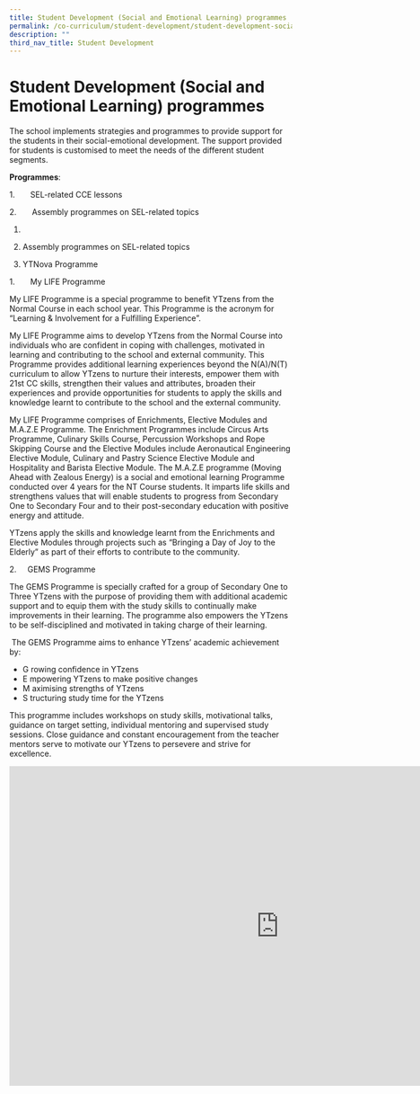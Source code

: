 ```yaml
---
title: Student Development (Social and Emotional Learning) programmes
permalink: /co-curriculum/student-development/student-development-social-and-emotional-learning-programmes/
description: ""
third_nav_title: Student Development
---
```

# **Student Development (Social and Emotional Learning) programmes**


The school implements strategies and programmes to provide support for the students in their social-emotional development. The support provided for students is customised to meet the needs of the different student segments.

**Programmes**:

1.&nbsp;&nbsp;&nbsp;&nbsp; &nbsp;&nbsp;SEL-related CCE lessons

2.&nbsp;&nbsp;&nbsp;&nbsp; &nbsp;&nbsp;Assembly programmes on SEL-related topics

1.  

2. 	Assembly programmes on SEL-related topics

3.	YTNova Programme 


1.&nbsp;&nbsp;&nbsp;&nbsp; &nbsp;&nbsp;My LIFE Programme

My LIFE Programme is a special programme to benefit YTzens from the Normal Course in each school year. This Programme is the acronym for “Learning &amp; Involvement for a Fulfilling Experience”.

My LIFE Programme aims to develop YTzens from the Normal Course into individuals who are confident in coping with challenges, motivated in learning and contributing to the school and external community. This Programme provides additional learning experiences beyond the N(A)/N(T) curriculum to allow YTzens to nurture their interests, empower them with 21st CC skills, strengthen their values and attributes, broaden their experiences and provide opportunities for students to apply the skills and knowledge learnt to contribute to the school and the external community.

My LIFE Programme comprises of Enrichments, Elective Modules and M.A.Z.E Programme. The Enrichment Programmes include Circus Arts Programme, Culinary Skills Course, Percussion Workshops and Rope Skipping Course and the Elective Modules include Aeronautical Engineering Elective Module, Culinary and Pastry Science Elective Module and Hospitality and Barista Elective Module. The M.A.Z.E programme (Moving Ahead with Zealous Energy) is&nbsp;a social and emotional learning Programme conducted over 4 years for the NT Course students. It&nbsp;imparts life skills and strengthens values that will enable students to progress from Secondary One to Secondary Four and to their post-secondary education with positive energy and attitude.  

YTzens apply the skills and knowledge learnt from the Enrichments and Elective Modules through projects such as “Bringing a Day of Joy to the Elderly” as part of their efforts to contribute to the community.

2\. &nbsp; &nbsp; GEMS Programme

The GEMS Programme is specially crafted for a group of Secondary One to Three YTzens with the purpose of providing them with additional academic support and to equip them with the study skills to continually make improvements in their learning. The programme also empowers the YTzens to be self-disciplined and motivated in taking charge of their learning.

&nbsp;The GEMS Programme aims to enhance YTzens’ academic achievement by:

* G&nbsp;rowing confidence in YTzens
* E&nbsp;mpowering YTzens to make positive changes
* M&nbsp;aximising strengths of YTzens
* S tructuring study time for the YTzens

This programme includes workshops on study skills, motivational talks, guidance on target setting, individual mentoring and supervised study sessions. Close guidance and constant encouragement from the teacher mentors serve to motivate our YTzens to persevere and strive for excellence.



<iframe allowfullscreen="true" height="569" width="960" frameborder="0" src="https://docs.google.com/presentation/d/e/2PACX-1vSlna8u-f5uHpYKeSvnl7tw2Vr5asDAV2FwsTxxkuh5_i5liZg2oRYyNWlDNTD6EbGCQDHDh8bkVmgf/embed?start=true&amp;loop=true&amp;delayms=10000"></iframe>